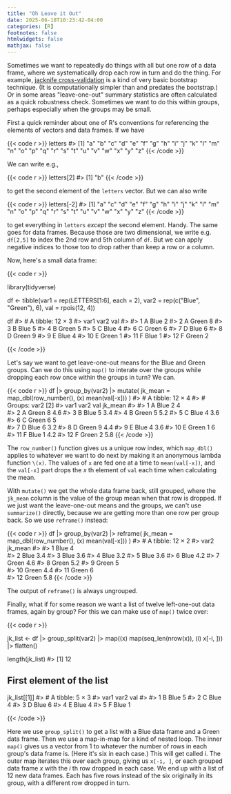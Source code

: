 ```yaml
---
title: "Oh Leave it Out"
date: 2025-06-18T10:23:42-04:00
categories: [R]
footnotes: false
htmlwidgets: false
mathjax: false
---
```


Sometimes we want to repeatedly do things with all but one row of a data frame, where we systematically drop each row in turn and do the thing. For example, [jacknife cross-validation](https://en.wikipedia.org/wiki/Jackknife_resampling) is a kind of very basic bootstrap technique. (It is computationally simpler than and predates the bootstrap.) Or in some areas "leave-one-out" summary statistics are often calculated as a quick robustness check. Sometimes we want to do this within groups, perhaps especially when the groups may be small. 

First a quick reminder about one of R's conventions for referencing the elements of vectors and data frames. If we have

{{< code r >}}
letters
#>  [1] "a" "b" "c" "d" "e" "f" "g" "h" "i" "j" "k" "l" "m" "n" "o" "p" "q" "r" "s" "t" "u" "v" "w" "x" "y" "z"
{{< /code >}}

We can write e.g., 

{{< code r >}}
letters[2]
#> [1] "b"
{{< /code >}}

to get the second element of the `letters` vector. But we can also write 

{{< code r >}}
letters[-2]
#>  [1] "a" "c" "d" "e" "f" "g" "h" "i" "j" "k" "l" "m" "n" "o" "p" "q" "r" "s" "t" "u" "v" "w" "x" "y" "z"
{{< /code >}}

to get everything in `letters` _except_ the second element. Handy. The same goes for data frames. Because those are two dimensional, we write e.g. `df[2,5]` to index the 2nd row and 5th column of `df`. But we can apply negative indices to those too to drop rather than keep a row or a column.

Now, here's a small data frame:

{{< code r >}}

library(tidyverse)

df <- tibble(var1 = rep(LETTERS[1:6], each = 2), 
             var2 = rep(c("Blue", "Green"), 6), 
             val = rpois(12, 4))

df
#> # A tibble: 12 × 3
#>    var1  var2    val
#>    <chr> <chr> <int>
#>  1 A     Blue      2
#>  2 A     Green     8
#>  3 B     Blue      5
#>  4 B     Green     5
#>  5 C     Blue      4
#>  6 C     Green     6
#>  7 D     Blue      6
#>  8 D     Green     9
#>  9 E     Blue      4
#> 10 E     Green     1
#> 11 F     Blue      1
#> 12 F     Green     2

{{< /code >}}

Let's say we want to get leave-one-out means for the Blue and Green groups. Can we do this using `map()` to interate over the groups while dropping each row once within the groups in turn? We can.


{{< code r >}}
df |>
  group_by(var2) |>
  mutate(
    jk_mean = map_dbl(row_number(), \(x) mean(val[-x]))
  )
#> # A tibble: 12 × 4
#> # Groups:   var2 [2]
#>    var1  var2    val jk_mean
#>    <chr> <chr> <int>   <dbl>
#>  1 A     Blue      2     4  
#>  2 A     Green     8     4.6
#>  3 B     Blue      5     3.4
#>  4 B     Green     5     5.2
#>  5 C     Blue      4     3.6
#>  6 C     Green     6     5  
#>  7 D     Blue      6     3.2
#>  8 D     Green     9     4.4
#>  9 E     Blue      4     3.6
#> 10 E     Green     1     6  
#> 11 F     Blue      1     4.2
#> 12 F     Green     2     5.8
{{< /code >}}


The `row_number()` function gives us a unique row index, which `map_dbl()` applies to whatever we want to do next by making it an anonymous lambda function `\(x)`. The values of `x` are fed one at a time to `mean(val[-x])`, and the `val[-x]` part drops the _x_ th element of `val` each time when calculating the mean. 

With `mutate()` we get the whole data frame back, still grouped, where the `jk_mean` column is the value of the group mean when that row is dropped. If we just want the leave-one-out means and the groups, we can't use `summarize()` directly, because we are getting more than one row per group back. So we use `reframe()` instead:

{{< code r >}}
df |>
  group_by(var2) |>
  reframe(
    jk_mean = map_dbl(row_number(), \(x) mean(val[-x]))
  )
#> # A tibble: 12 × 2
#>    var2  jk_mean
#>    <chr>   <dbl>
#>  1 Blue      4  
#>  2 Blue      3.4
#>  3 Blue      3.6
#>  4 Blue      3.2
#>  5 Blue      3.6
#>  6 Blue      4.2
#>  7 Green     4.6
#>  8 Green     5.2
#>  9 Green     5  
#> 10 Green     4.4
#> 11 Green     6  
#> 12 Green     5.8
{{< /code >}}

The output of `reframe()` is always ungrouped. 


Finally, what if for some reason we want a list of twelve left-one-out data frames, again by group? For this we can make use of `map()` twice over: 

{{< code r >}}

jk_list <- df |>
  group_split(var2) |>
  map(\(x) map(seq_len(nrow(x)), \(i) x[-i, ])) |>
  flatten()

length(jk_list)
#> [1] 12

## First element of the list
jk_list[[1]]
#> # A tibble: 5 × 3
#>   var1  var2    val
#>   <chr> <chr> <int>
#> 1 B     Blue      5
#> 2 C     Blue      4
#> 3 D     Blue      6
#> 4 E     Blue      4
#> 5 F     Blue      1

{{< /code >}}

Here we use `group_split()` to get a list with a Blue data frame and a Green data frame. Then we use a map-in-map for a kind of nested loop. The inner `map()` gives us a vector from 1 to whatever the number of rows in each group's data frame is. (Here it's six in each case.) This will get called _i_. The outer map iterates this over each group, giving us `x[-i, ]`, or each grouped data frame _x_ with the _i_ th row dropped in each case. We end up with a list of 12 new data frames. Each has five rows instead of the six originally in its group, with a different row dropped in turn. 
